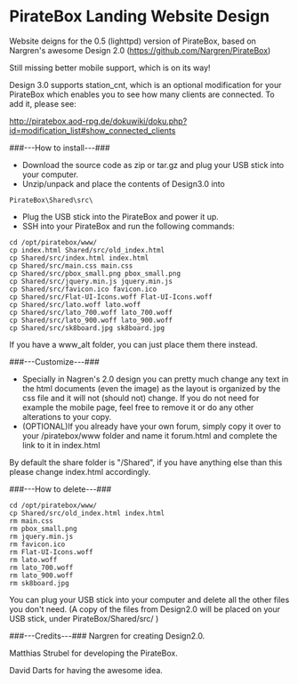 PirateBox Landing Website Design
=========

Website deigns for the 0.5 (lighttpd) version of PirateBox, based on Nargren's awesome Design 2.0 (https://github.com/Nargren/PirateBox)

Still missing better mobile support, which is on its way!

Design 3.0 supports station_cnt, which is an optional modification for your PirateBox which enables you to see how many clients are connected.
To add it, please see:

http://piratebox.aod-rpg.de/dokuwiki/doku.php?id=modification_list#show_connected_clients


###---How to install---###

- Download the source code as zip or tar.gz and plug your USB stick into your computer.
- Unzip/unpack and place the contents of Design3.0 into

```
PirateBox\Shared\src\
```

- Plug the USB stick into the PirateBox and power it up.
- SSH into your PirateBox and run the following commands:

```
cd /opt/piratebox/www/
cp index.html Shared/src/old_index.html
cp Shared/src/index.html index.html
cp Shared/src/main.css main.css
cp Shared/src/pbox_small.png pbox_small.png
cp Shared/src/jquery.min.js jquery.min.js
cp Shared/src/favicon.ico favicon.ico
cp Shared/src/Flat-UI-Icons.woff Flat-UI-Icons.woff
cp Shared/src/lato.woff lato.woff
cp Shared/src/lato_700.woff lato_700.woff
cp Shared/src/lato_900.woff lato_900.woff
cp Shared/src/sk8board.jpg sk8board.jpg

```

If you have a www_alt folder, you can just place them there instead.

###---Customize---###
- Specially in Nagren's 2.0 design you can pretty much change any text in the html documents (even the image) as the layout is organized by the css file and it will not (should not) change. If you do not need for example the mobile page, feel free to remove it or do any other alterations to your copy.
- (OPTIONAL)If you already have your own forum, simply copy it over to your /piratebox/www folder and name it forum.html and complete the link to it in index.html

By default the share folder is "/Shared", if you have anything else than this please change index.html accordingly.

###---How to delete---###

```
cd /opt/piratebox/www/
cp Shared/src/old_index.html index.html
rm main.css
rm pbox_small.png
rm jquery.min.js
rm favicon.ico
rm Flat-UI-Icons.woff
rm lato.woff
rm lato_700.woff
rm lato_900.woff
rm sk8board.jpg

```

You can plug your USB stick into your computer and delete all the other files you don't need.
(A copy of the files from Design2.0 will be placed on your USB stick, under PirateBox/Shared/src/ )


###---Credits---###
Nargren for creating Design2.0.

Matthias Strubel for developing the PirateBox.

David Darts for having the awesome idea.
